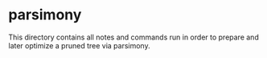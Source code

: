 # parsimony

This directory contains all notes and commands run in order to prepare and later optimize a pruned tree via parsimony.
